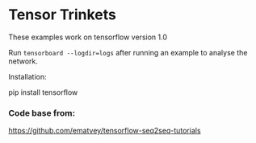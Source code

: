 # Tensor Trinkets

These examples work on tensorflow version 1.0

Run `tensorboard --logdir=logs` after running an example to analyse the network.


Installation:

pip install tensorflow


### Code base from:

https://github.com/ematvey/tensorflow-seq2seq-tutorials
